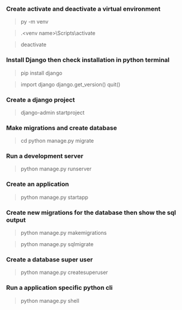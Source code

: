 ### Create activate and deactivate a virtual environment

> py -m venv <venv name>

> .\<venv name>\Scripts\activate

> deactivate

### Install Django then check installation in python terminal

> pip install django

> import django
> django.get_version()
> quit()

### Create a django project

> django-admin startproject <project name>

### Make migrations and create database

> cd <directory name>
> python manage.py migrate

### Run a development server

> python manage.py runserver

### Create an application

> python manage.py startapp <application name>

### Create new migrations for the database then show the sql output

> python manage.py makemigrations <optional location>

> python manage.py sqlmigrate <directory name> <migration number>

### Create a database super user

> python manage.py createsuperuser

### Run a application specific python cli

> python manage.py shell